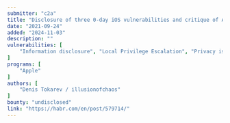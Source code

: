```yaml
---
submitter: "c2a"
title: "Disclosure of three 0-day iOS vulnerabilities and critique of Apple Security Bounty program"
date: "2021-09-24"
added: "2024-11-03"
description: ""
vulnerabilities: [
    "Information disclosure", "Local Privilege Escalation", "Privacy issue"
]
programs: [
    "Apple"
]
authors: [
    "Denis Tokarev / illusionofchaos"
]
bounty: "undisclosed"
link: "https://habr.com/en/post/579714/"
---
```




